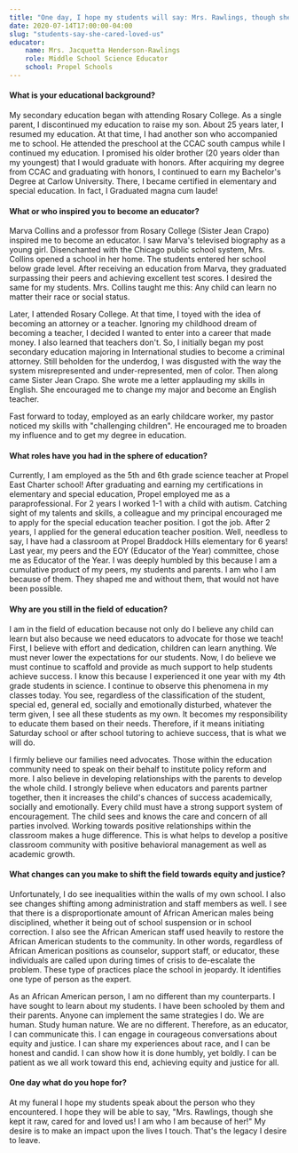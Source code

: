 ```yaml
---
title: "One day, I hope my students will say: Mrs. Rawlings, though she kept it raw, cared for and loved us! I am who I am because of her"
date: 2020-07-14T17:00:00-04:00
slug: "students-say-she-cared-loved-us"
educator:
    name: Mrs. Jacquetta Henderson-Rawlings
    role: Middle School Science Educator
    school: Propel Schools
---
```


#### What is your educational background?

My secondary education began with attending Rosary College. As a single parent, I discontinued my education to raise my son. About 25 years later, I resumed my education. At that time, I had another son who accompanied me to school. He attended the preschool at the CCAC south campus while I continued my education. I promised his older brother (20 years older than my youngest) that I would graduate with honors. After acquiring my degree from CCAC and graduating with honors, I continued to earn my Bachelor's Degree at Carlow University. There, I became certified in elementary and special education. In fact, I Graduated magna cum laude!

#### What or who inspired you to become an educator?

Marva Collins and a professor from Rosary College (Sister Jean Crapo) inspired me to become an educator. I saw Marva's televised biography as a young girl. Disenchanted with the Chicago public school system, Mrs. Collins opened a school in her home. The students entered her school below grade level. After receiving an education from Marva, they graduated surpassing their peers and achieving excellent test scores. I desired the same for my students. Mrs. Collins taught me this: Any child can learn no matter their race or social status.

Later, I attended Rosary College. At that time, I toyed with the idea of becoming an attorney or a teacher. Ignoring my childhood dream of becoming a teacher, I decided I wanted to enter into a career that made money. I also learned that teachers don't. So, I initially began my post secondary education majoring in International studies to become a criminal attorney. Still beholden for the underdog, I was disgusted with the way the system misrepresented and under-represented, men of color. Then along came Sister Jean Crapo. She wrote me a letter applauding my skills in English. She encouraged me to change my major and become an English teacher.

Fast forward to today, employed as an early childcare worker, my pastor noticed my skills with "challenging children". He encouraged me to broaden my influence and to get my degree in education.

#### What roles have you had in the sphere of education?

Currently, I am employed as the 5th and 6th grade science teacher at Propel East Charter school! After graduating and earning my certifications in elementary and special education, Propel employed me as a paraprofessional. For 2 years I worked 1-1 with a child with autism. Catching sight of my talents and skills, a colleague and my principal encouraged me to apply for the special education teacher position. I got the job. After 2 years, I applied for the general education teacher position. Well, needless to say, I have had a classroom at Propel Braddock Hills elementary for 6 years! Last year, my peers and the EOY (Educator of the Year) committee, chose me as Educator of the Year. I was deeply humbled by this because I am a cumulative product of my peers, my students and parents. I am who I am because of them. They shaped me and without them, that would not have been possible.

#### Why are you still in the field of education?

I am in the field of education because not only do I believe any child can learn but also because we need educators to advocate for those we teach! First, I believe with effort and dedication, children can learn anything. We must never lower the expectations for our students. Now, I do believe we must continue to scaffold and provide as much support to help students achieve success. I know this because I experienced it one year with my 4th grade students in science. I continue to observe this phenomena in my classes today. You see, regardless of the classification of the student, special ed, general ed, socially and emotionally disturbed, whatever the term given, I see all these students as my own. It becomes my responsibility to educate them based on their needs. Therefore, if it means initiating Saturday school or after school tutoring to achieve success, that is what we will do.

I firmly believe our families need advocates. Those within the education community need to speak on their behalf to institute policy reform and more. I also believe in developing relationships with the parents to develop the whole child. I strongly believe when educators and parents partner together, then it increases the child's chances of success academically, socially and emotionally. Every child must have a strong support system of encouragement. The child sees and knows the care and concern of all parties involved. Working towards positive relationships within the classroom makes a huge difference. This is what helps to develop a positive classroom community with positive behavioral management as well as academic growth.

#### What changes can you make to shift the field towards equity and justice?

Unfortunately, I do see inequalities within the walls of my own school. I also see changes shifting among administration and staff members as well. I see that there is a disproportionate amount of African American males being disciplined, whether it being out of school suspension or in school correction. I also see the African American staff used heavily to restore the African American students to the community. In other words, regardless of African American positions as counselor, support staff, or educator, these individuals are called upon during times of crisis to de-escalate the problem. These type of practices place the school in jeopardy. It identifies one type of person as the expert.

As an African American person, I am no different than my counterparts. I have sought to learn about my students. I have been schooled by them and their parents. Anyone can implement the same strategies I do. We are human. Study human nature. We are no different. Therefore, as an educator, I can communicate this. I can engage in courageous conversations about equity and justice. I can share my experiences about race, and I can be honest and candid. I can show how it is done humbly, yet boldly. I can be patient as we all work toward this end, achieving equity and justice for all.

#### One day what do you hope for?

At my funeral I hope my students speak about the person who they encountered. I hope they will be able to say, "Mrs. Rawlings, though she kept it raw, cared for and loved us! I am who I am because of her!" My desire is to make an impact upon the lives I touch. That's the legacy I desire to leave.
